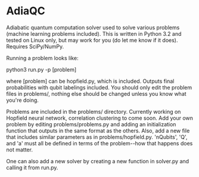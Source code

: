 AdiaQC
======

Adiabatic quantum computation solver used to solve various problems (machine learning problems included). This is written in Python 3.2 and tested on Linux only, but may work for you (do let me know if it does). Requires SciPy/NumPy.

Running a problem looks like:

python3 run.py -p [problem]

where [problem] can be hopfield.py, which is included. Outputs final probabilities with qubit labelings included. You should only edit the problem files in problems/, nothing else should be changed unless you know what you're doing.

Problems are included in the problems/ directory. Currently working on Hopfield neural network, correlation clustering to come soon. Add your own problem by editing problems/problems.py and adding an initialization function that outputs in the same format as the others. Also, add a new file that includes similar parameters as in problems/hopfield.py. 'nQubits', 'Q', and 'a' must all be defined in terms of the problem--how that happens does not matter.

One can also add a new solver by creating a new function in solver.py and calling it from run.py.
